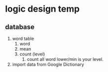# logic design temp
## database 
1. word table
    1. word
    2. mean
    3. count (level)
        1. count all word lower/min is your level.
2. import data from Google Dictionary 
